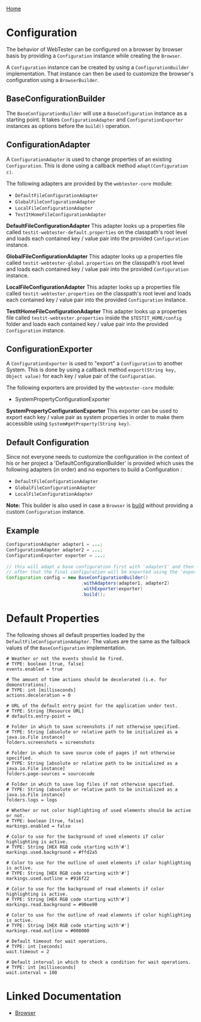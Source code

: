 [Home](../README.md)

# Configuration

The behavior of WebTester can be configured on a browser by browser basis
by providing a `Configuration` instance while creating the `Browser`.

A `Configuration` instance can be created by using a `ConfigurationBuilder` implementation.
That instance can then be used to customize the browser's configuration using a `BrowserBuilder`.

## BaseConfigurationBuilder
The `BaseConfigurationBuilder` will use a `BaseConfiguration` instance as a starting point.
It takes `ConfigurationAdapter` and `ConfigurationExporter` instances as options before the `build()` operation.

## ConfigurationAdapter
A `ConfigurationAdapter` is used to change properties of an existing `Configuration`.
This is done using a callback method `adapt(Configuration c)`.

The following adapters are provided by the `webtester-core` module:

- `DefaultFileConfigurationAdapter`
- `GlobalFileConfigurationAdapter`
- `LocalFileConfigurationAdapter`
- `TestItHomeFileConfigurationAdapter`

**DefaultFileConfigurationAdapter**
This adapter looks up a properties file called `testit-webtester-default.properties` on the classpath's root level
and loads each contained key / value pair into the provided `Configuration` instance.

**GlobalFileConfigurationAdapter**
This adapter looks up a properties file called `testit-webtester-global.properties` on the classpath's root level
and loads each contained key / value pair into the provided `Configuration` instance.

**LocalFileConfigurationAdapter**
This adapter looks up a properties file called `testit-webtester.properties` on the classpath's root level
and loads each contained key / value pair into the provided `Configuration` instance.

**TestItHomeFileConfigurationAdapter**
This adapter looks up a properties file called `testit-webtester.properties` inside the `$TESTIT_HOME/config` folder
and loads each contained key / value pair into the provided `Configuration` instance.

## ConfigurationExporter
A `ConfigurationExporter` is used to "export" a `Configuration` to another System.
This is done by using a callback method `export(String key, Object value)` for each key / value pair of the `Configuration`.

The following exporters are provided by the `webtester-core` module:

- SystemPropertyConfigurationExporter

**SystemPropertyConfigurationExporter**
This exporter can be used to export each key / value pair as system properties in order to make them accessible using `System#getProperty(String key)`.

## Default Configuration
Since not everyone needs to customize the configuration in the context of his or her project
a 'DefaultConfigurationBuilder' is provided which uses the following adapters (in order)
and no exporters to build a Configuration :
   
- `DefaultFileConfigurationAdapter`
- `GlobalFileConfigurationAdapter`
- `LocalFileConfigurationAdapter`
   
**Note:** This builder is also used in case a `Browser` is [build](browser.md) without providing a custom `Configuration` instance.

## Example
```java
ConfigurationAdapter adapter1 = ...;
ConfigurationAdapter adapter2 = ...;
ConfigurationExporter exporter = ...;
 
// this will adapt a base configuration first with 'adapter1' and then with 'adapter2'
// after that the final configuration will be exported using the 'exporter'
Configuration config = new BaseConfigurationBuilder()
                            .withAdapters(adapter1, adapter2)
                            .withExporter(exporter)
                            .build();
```

# Default Properties
The following shows all default properties loaded by the `DefaultFileConfigurationAdapter`.
The values are the same as the fallback values of the `BaseConfiguration` implementation.

```properties
# Weather or not the events should be fired.
# TYPE: boolean [true, false]
events.enabled = true

# The amount of time actions should be decelerated (i.e. for demonstrations).
# TYPE: int [milliseconds]
actions.deceleration = 0

# URL of the default entry point for the application under test.
# TYPE: String [Resource URL]
# defaults.entry-point = 

# Folder in which to save screenshots if not otherwise specified.
# TYPE: String [absolute or relative path to be initialized as a java.io.File instance]
folders.screenshots = screenshots

# Folder in which to save source code of pages if not otherwise specified.
# TYPE: String [absolute or relative path to be initialized as a java.io.File instance]
folders.page-sources = sourcecode

# Folder in which to save log files if not otherwise specified.
# TYPE: String [absolute or relative path to be initialized as a java.io.File instance]
folders.logs = logs

# Whether or not color highlighting of used elements should be active or not.
# TYPE: boolean [true, false]
markings.enabled = false

# Color to use for the background of used elements if color highlighting is active.
# TYPE: String [HEX RGB code starting with'#']
markings.used.background = #ffd2a5

# Color to use for the outline of used elements if color highlighting is active.
# TYPE: String [HEX RGB code starting with'#']
markings.used.outline = #916f22

# Color to use for the background of read elements if color highlighting is active.
# TYPE: String [HEX RGB code starting with'#']
markings.read.background = #90ee90

# Color to use for the outline of read elements if color highlighting is active.
# TYPE: String [HEX RGB code starting with'#']
markings.read.outline = #008000

# Default timeout for wait operations.
# TYPE: int [seconds]
wait.timeout = 2

# Default interval in which to check a condition for wait operations.
# TYPE: int [milliseconds]
wait.interval = 100
```

# Linked Documentation

- [Browser](browser.md)
